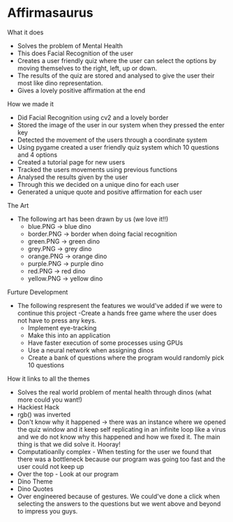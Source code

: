 # Affirmasaurus
What it does
- Solves the problem of Mental Health
- This does Facial Recognition of the user
- Creates a user friendly quiz where the user can select the options by moving themselves to the right, left, up or down. 
- The results of the quiz are stored and analysed to give the user their most like dino representation. 
- Gives a lovely positive affirmation at the end

How we made it
- Did Facial Recognition using cv2 and a lovely border
- Stored the image of the user in our system when they pressed the enter key
- Detected the movement of the users through a coordinate system
- Using pygame created a user friendly quiz system which 10 questions and 4 options
- Created a tutorial page for new users
- Tracked the users movements using previous functions
- Analysed the results given by the user
- Through this we decided on a unique dino for each user
- Generated a unique quote and positive affirmation for each user

The Art
- The following art has been drawn by us (we love it!!)
    - blue.PNG -> blue dino
    - border.PNG -> border when doing facial recognition
    - green.PNG -> green dino
    - grey.PNG -> grey dino
    - orange.PNG -> orange dino
    - purple.PNG -> purple dino
    - red.PNG -> red dino
    - yellow.PNG -> yellow dino

Furture Development
- The following respresent the features we would've added if we were to continue this project
    -Create a hands free game where the user does not have to press any keys. 
    - Implement eye-tracking
    - Make this into an application
    - Have faster execution of some processes using GPUs
    - Use a neural network when assigning dinos
    - Create a bank of questions where the program would randomly pick 10 questions

How it links to all the themes
- Solves the real world problem of mental health through dinos (what more could you want!)
- Hackiest Hack
- rgb() was inverted
- Don't know why it happened -> there was an instance where we opened the quiz window and it keep self replicating in an infinite loop like a virus and we do not know why this happened and how we fixed it. The main thing is that we did solve it. Hooray!
- Computatioanlly complex - When testing for the user we found that there was a bottleneck because our program was going too fast and the user could not keep up
- Over the top - Look at our program
- Dino Theme
- Dino Quotes
- Over engineered because of gestures. We could've done a click when selecting the answers to the questions but we went above and beyond to impress you guys. 
